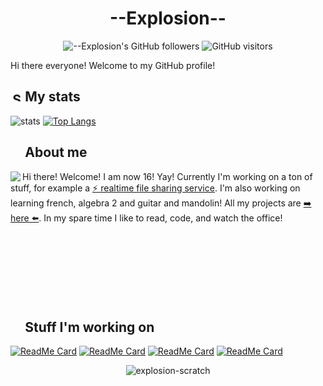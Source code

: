 # <div align="center">--Explosion--</div>

<div align=center>
  
![--Explosion's GitHub followers](https://img.shields.io/github/followers/Explosion-Scratch?color=00bbbb&style=for-the-badge&logo=github&logoColor=fff) 
![GitHub visitors](https://visitor-badge-reloaded.herokuapp.com/badge?page_id=explosion-scratch.visitor.badge.reloaded&color=00bbbb&style=for-the-badge&logo=github)

</div>

Hi there everyone! Welcome to my GitHub profile! 

##  <img src="https://static.thenounproject.com/png/5639-200.png" alt="Statistics Icons - Download Free Vector Icons | Noun Project" width="15px"/> My stats
![stats](https://github-readme-stats.vercel.app/api?username=Explosion-Scratch&include_all_commits=true&show_icons=true&theme=prussian&count_private=true&cache_seconds=5)
[![Top Langs](https://github-readme-stats.vercel.app/api/top-langs/?username=Explosion-Scratch&theme=prussian&layout=compact)](#)

##  <img src="http://cdn.onlinewebfonts.com/svg/img_256848.png" width="15px"> About me

<img src="https://bestanimations.com/media/explosions/933419296explosion-animation-1.gif" align="left" />

Hi there! Welcome! I am now 16! Yay! Currently I'm working on a ton of stuff, for example a [⚡ realtime file sharing service](https://github.com/explosion-scratch/ondrop). I'm also working on learning french, algebra 2 and guitar and mandolin! All my projects are [➡️ here ⬅️](https://slight.gq/portfolio). In my spare time I like to read, code, and watch the office!
<br><br><br><br>
<br><br><br><br>
##  <img src="https://www.vhv.rs/dpng/d/433-4335411_work-work-icon-png-transparent-png.png" width="15px"/> Stuff I'm working on

[![ReadMe Card](https://github-readme-stats.vercel.app/api/pin/?height=100&username=Explosion-Scratch&repo=ondrop&theme=prussian)](https://github.com/explosion-scratch/ondrop)
[![ReadMe Card](https://github-readme-stats.vercel.app/api/pin/?height=100&username=Explosion-Scratch&repo=colorizer&theme=prussian)](https://github.com/explosion-scratch/colorizer)
[![ReadMe Card](https://github-readme-stats.vercel.app/api/pin/?height=100&username=Explosion-Scratch&repo=discord_bot&theme=prussian)](https://github.com/explosion-scratch/discord_bot)
[![ReadMe Card](https://github-readme-stats.vercel.app/api/pin/?height=100&username=Explosion-Scratch&repo=extensions&theme=prussian)](https://github.com/explosion-scratch/extensions)

<p align=center><img align="center" src="https://github-readme-streak-stats.herokuapp.com/?user=explosion-scratch&" alt="explosion-scratch" /></p>
